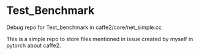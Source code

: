 # Test_Benchmark
Debug repo for Test_benchmark in caffe2/core/net_simple.cc

This is a simple repo to store files mentioned in issue created by myself in pytorch about caffe2.
